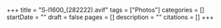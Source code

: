 +++
title = "S-l1600_(282222).avif"
tags = ["Photos"]
categories = []
startDate = ""
draft = false
pages = []
description = ""
citations = []
+++
